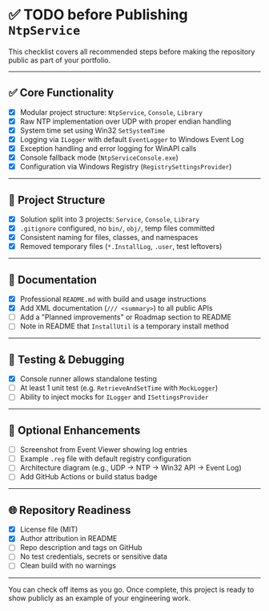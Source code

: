 # ✅ TODO before Publishing `NtpService`

This checklist covers all recommended steps before making the repository public as part of your portfolio.

---

## ✅ Core Functionality

- [x] Modular project structure: `NtpService`, `Console`, `Library`
- [x] Raw NTP implementation over UDP with proper endian handling
- [x] System time set using Win32 `SetSystemTime`
- [x] Logging via `ILogger` with default `EventLogger` to Windows Event Log
- [x] Exception handling and error logging for WinAPI calls
- [x] Console fallback mode (`NtpServiceConsole.exe`)
- [x] Configuration via Windows Registry (`RegistrySettingsProvider`)

---

## 📁 Project Structure

- [x] Solution split into 3 projects: `Service`, `Console`, `Library`
- [x] `.gitignore` configured, no `bin/`, `obj/`, temp files committed
- [x] Consistent naming for files, classes, and namespaces
- [x] Removed temporary files (`*.InstallLog`, `.user`, test leftovers)

---

## 📝 Documentation

- [x] Professional `README.md` with build and usage instructions
- [x] Add XML documentation (`/// <summary>`) to all public APIs
- [ ] Add a "Planned improvements" or Roadmap section to README
- [ ] Note in README that `InstallUtil` is a temporary install method

---

## 🧪 Testing & Debugging

- [x] Console runner allows standalone testing
- [ ] At least 1 unit test (e.g. `RetrieveAndSetTime` with `MockLogger`)
- [ ] Ability to inject mocks for `ILogger` and `ISettingsProvider`

---

## 📸 Optional Enhancements

- [ ] Screenshot from Event Viewer showing log entries
- [ ] Example `.reg` file with default registry configuration
- [ ] Architecture diagram (e.g., UDP → NTP → Win32 API → Event Log)
- [ ] Add GitHub Actions or build status badge

---

## 🌐 Repository Readiness

- [x] License file (MIT)
- [x] Author attribution in README
- [ ] Repo description and tags on GitHub
- [ ] No test credentials, secrets or sensitive data
- [ ] Clean build with no warnings

---

You can check off items as you go. Once complete, this project is ready to show publicly as an example of your engineering work.
